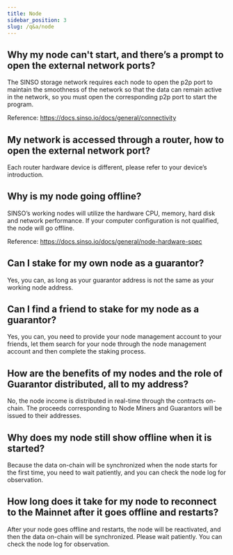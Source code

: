 ```yaml
---
title: Node
sidebar_position: 3
slug: /q&a/node
---
```


## Why my node can't start, and there’s a prompt to open the external network ports?

The SINSO storage network requires each node to open the p2p port to maintain the smoothness of the network so that the data can remain active in the network, so you must open the corresponding p2p port to start the program.

Reference: https://docs.sinso.io/docs/general/connectivity

## My network is accessed through a router, how to open the external network port?

Each router hardware device is different, please refer to your device’s introduction.

## Why is my node going offline?

SINSO’s working nodes will utilize the hardware CPU, memory, hard disk and network performance. If your computer configuration is not qualified, the node will go offline.

Reference: https://docs.sinso.io/docs/general/node-hardware-spec

## Can I stake for my own node as a guarantor?

Yes, you can, as long as your guarantor address is not the same as your working node address.

## Can I find a friend to stake for my node as a guarantor?

Yes, you can, you need to provide your node management account to your friends, let them search for your node through the node management account and then complete the staking process.

## How are the benefits of my nodes and the role of Guarantor distributed, all to my address?

No, the node income is distributed in real-time through the contracts on-chain. The proceeds corresponding to Node Miners and Guarantors will be issued to their addresses.

## Why does my node still show offline when it is started?

Because the data on-chain will be synchronized when the node starts for the first time, you need to wait patiently, and you can check the node log for observation.

## How long does it take for my node to reconnect to the Mainnet after it goes offline and restarts?

After your node goes offline and restarts, the node will be reactivated, and then the data on-chain will be synchronized. Please wait patiently. You can check the node log for observation.
